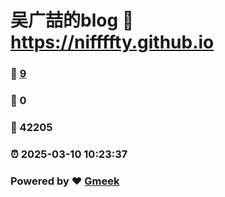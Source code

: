 # 吴广喆的blog :link: https://niffffty.github.io 
### :page_facing_up: [9](https://niffffty.github.io/tag.html) 
### :speech_balloon: 0 
### :hibiscus: 42205 
### :alarm_clock: 2025-03-10 10:23:37 
### Powered by :heart: [Gmeek](https://github.com/Meekdai/Gmeek)
